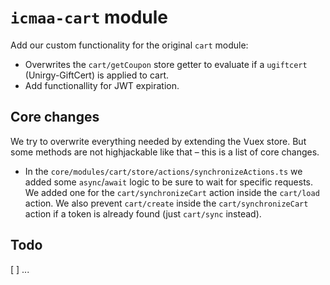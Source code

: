 # `icmaa-cart` module

Add our custom functionality for the original `cart` module:
* Overwrites the `cart/getCoupon` store getter to evaluate if a `ugiftcert` (Unirgy-GiftCert) is applied to cart.
* Add functionallity for JWT expiration.

## Core changes

We try to overwrite everything needed by extending the Vuex store. But some methods are not highjackable like that – this is a list of core changes.

* In the `core/modules/cart/store/actions/synchronizeActions.ts` we added some `async`/`await` logic to be sure to wait for specific requests. We added one for the `cart/synchronizeCart` action inside the `cart/load` action. We also prevent `cart/create` inside the `cart/synchronizeCart` action if a token is already found (just `cart/sync` instead).

## Todo

[ ] ...

